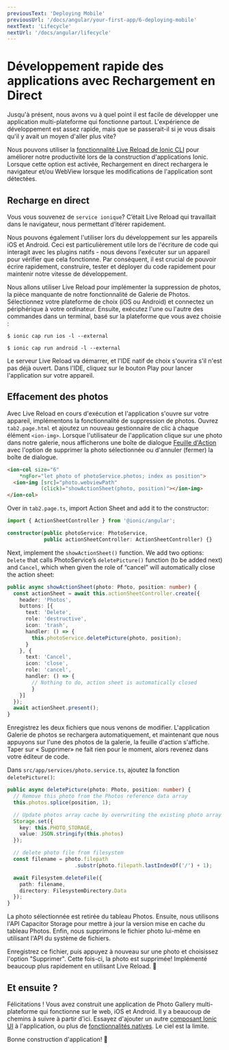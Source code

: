 ```yaml
---
previousText: 'Deploying Mobile'
previousUrl: '/docs/angular/your-first-app/6-deploying-mobile'
nextText: 'Lifecycle'
nextUrl: '/docs/angular/lifecycle'
---
```


# Développement rapide des applications avec Rechargement en Direct

Jusqu'à présent, nous avons vu à quel point il est facile de développer une application multi-plateforme qui fonctionne partout. L'expérience de développement est assez rapide, mais que se passerait-il si je vous disais qu'il y avait un moyen d'aller plus vite?

Nous pouvons utiliser la [fonctionnalité Live Reload de Ionic CLI](https://ionicframework.com/docs/cli/livereload) pour améliorer notre productivité lors de la construction d'applications Ionic. Lorsque cette option est activée, Rechargement en direct rechargera le navigateur et/ou WebView lorsque les modifications de l'application sont détectées.

## Recharge en direct

Vous vous souvenez de `service ionique`? C’était Live Reload qui travaillait dans le navigateur, nous permettant d’itérer rapidement.

Nous pouvons également l'utiliser lors du développement sur les appareils iOS et Android. Ceci est particulièrement utile lors de l'écriture de code qui interagit avec les plugins natifs - nous devons l'exécuter sur un appareil pour vérifier que cela fonctionne. Par conséquent, il est crucial de pouvoir écrire rapidement, construire, tester et déployer du code rapidement pour maintenir notre vitesse de développement.

Nous allons utiliser Live Reload pour implémenter la suppression de photos, la pièce manquante de notre fonctionnalité de Galerie de Photos. Sélectionnez votre plateforme de choix (iOS ou Android) et connectez un périphérique à votre ordinateur. Ensuite, exécutez l'une ou l'autre des commandes dans un terminal, basé sur la plateforme que vous avez choisie :

```shell
$ ionic cap run ios -l --external

$ ionic cap run android -l --external
```

Le serveur Live Reload va démarrer, et l'IDE natif de choix s'ouvrira s'il n'est pas déjà ouvert. Dans l'IDE, cliquez sur le bouton Play pour lancer l'application sur votre appareil.

## Effacement des photos

Avec Live Reload en cours d'exécution et l'application s'ouvre sur votre appareil, implémentons la fonctionnalité de suppression de photos. Ouvrez `tab2.page.html` et ajoutez un nouveau gestionnaire de clic à chaque élément `<ion-img>`. Lorsque l'utilisateur de l'application clique sur une photo dans notre galerie, nous afficherons une boîte de dialogue [Feuille d'Action](https://ionicframework.com/docs/api/action-sheet) avec l'option de supprimer la photo sélectionnée ou d'annuler (fermer) la boîte de dialogue.

```html
<ion-col size="6" 
    *ngFor="let photo of photoService.photos; index as position">
  <ion-img [src]="photo.webviewPath" 
           (click)="showActionSheet(photo, position)"></ion-img>
</ion-col>
```

Over in `tab2.page.ts`, import Action Sheet and add it to the constructor:

```typescript
import { ActionSheetController } from '@ionic/angular';

constructor(public photoService: PhotoService, 
            public actionSheetController: ActionSheetController) {}
```

Next, implement the `showActionSheet()` function. We add two options: `Delete` that calls PhotoService’s `deletePicture()` function (to be added next) and `Cancel`, which when given the role of “cancel” will automatically close the action sheet:

```typescript
public async showActionSheet(photo: Photo, position: number) {
  const actionSheet = await this.actionSheetController.create({
    header: 'Photos',
    buttons: [{
      text: 'Delete',
      role: 'destructive',
      icon: 'trash',
      handler: () => {
        this.photoService.deletePicture(photo, position);
      }
    }, {
      text: 'Cancel',
      icon: 'close',
      role: 'cancel',
      handler: () => {
        // Nothing to do, action sheet is automatically closed
        }
    }]
  });
  await actionSheet.present();
}
```

Enregistrez les deux fichiers que nous venons de modifier. L'application Galerie de photos se rechargera automatiquement, et maintenant que nous appuyons sur l'une des photos de la galerie, la feuille d'action s'affiche. Taper sur « Supprimer» ne fait rien pour le moment, alors revenez dans votre éditeur de code.

Dans `src/app/services/photo.service.ts`, ajoutez la fonction `deletePicture()`:

```typescript
public async deletePicture(photo: Photo, position: number) {
  // Remove this photo from the Photos reference data array
  this.photos.splice(position, 1);

  // Update photos array cache by overwriting the existing photo array
  Storage.set({
    key: this.PHOTO_STORAGE,
    value: JSON.stringify(this.photos)
  });

  // delete photo file from filesystem
  const filename = photo.filepath
                      .substr(photo.filepath.lastIndexOf('/') + 1);

  await Filesystem.deleteFile({
    path: filename,
    directory: FilesystemDirectory.Data
  });
}
```

La photo sélectionnée est retirée du tableau Photos. Ensuite, nous utilisons l'API Capacitor Storage pour mettre à jour la version mise en cache du tableau Photos. Enfin, nous supprimons le fichier photo lui-même en utilisant l'API du système de fichiers.

Enregistrez ce fichier, puis appuyez à nouveau sur une photo et choisissez l'option "Supprimer". Cette fois-ci, la photo est supprimée! Implémenté beaucoup plus rapidement en utilisant Live Reload. 💪

## Et ensuite ?

Félicitations ! Vous avez construit une application de Photo Gallery multi-plateforme qui fonctionne sur le web, iOS et Android. Il y a beaucoup de chemins à suivre à partir d'ici. Essayez d'ajouter un autre [composant Ionic UI](https://ionicframework.com/docs/components) à l'application, ou plus de [fonctionnalités natives](https://capacitor.ionicframework.com/docs/apis). Le ciel est la limite.

Bonne construction d'application! 💙
